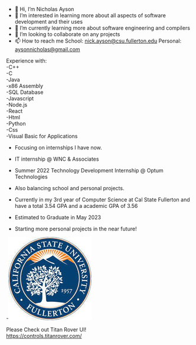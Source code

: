 - 👋 Hi, I’m Nicholas Ayson
- 👀 I’m interested in learning more about all aspects of software development and their uses   
- 🌱 I’m currently learning more about software engineering and compilers  
- 💞️ I’m looking to collaborate on any projects
- 📫 How to reach me School: nick.ayson@csu.fullerton.edu Personal: aysonnicholas@gmail.com

Experience with:  
-C++  
-C  
-Java   
-x86 Assembly   
-SQL Database  
-Javascript  
-Node.js  
-React  
-Html  
-Python  
-Css  
-Visual Basic for Applications

- Focusing on internships I have now.
- IT internship @ WNC & Associates  
- Summer 2022 Technology Development Internship @ Optum Technologies  

- Also balancing school and personal projects.  

- Currently in my 3rd year of Computer Science at Cal State Fullerton and have a total 3.54 GPA and a academic GPA of 3.56
- Estimated to Graduate in May 2023

- Starting more personal projects in the near future!

-![grab-landing-page](https://github.com/nickayson/nickayson/blob/main/download.jpg)

Please Check out Titan Rover UI!  
https://controls.titanrover.com/

<!---
nickayson/nickayson is a ✨ special ✨ repository because its `README.md` (this file) appears on your GitHub profile.
You can click the Preview link to take a look at your changes.
--->
